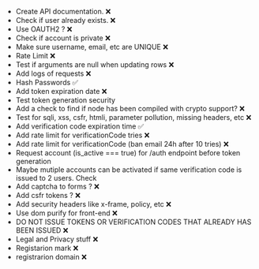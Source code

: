 + Create API documentation. ❌
+ Check if user already exists. ❌
+ Use OAUTH2 ? ❌
+ Check if account is private ❌
+ Make sure username, email, etc are UNIQUE ❌
+ Rate Limit ❌
+ Test if arguments are null when updating rows ❌
+ Add logs of requests ❌
+ Hash Passwords ✅
+ Add token expiration date ❌
+ Test token generation security 
+ Add a check to find if node has been compiled with crypto support? ❌
+ Test for sqli, xss, csfr, htmli, parameter pollution, missing headers, etc ❌
+ Add verification code expiration time ✅
+ Add rate limit for verificationCode tries ❌
+ Add rate limit for verificationCode (ban email 24h after 10 tries) ❌
+ Request account (is_active === true) for /auth endpoint before token generation
+ Maybe mutiple accounts can be activated if same verification code is issued to 2 users. Check
+ Add captcha to forms ? ❌
+ Add csfr tokens ? ❌
+ Add security headers like x-frame, policy, etc ❌
+ Use dom purify for front-end ❌
+ DO NOT ISSUE TOKENS OR VERIFICATION CODES THAT ALREADY HAS BEEN ISSUED ❌
+ Legal and Privacy stuff ❌
+ Registarion mark ❌
+ registrarion domain ❌
